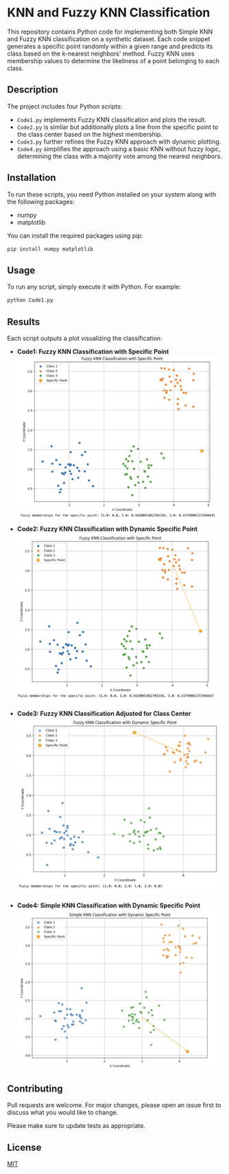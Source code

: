 
# KNN and Fuzzy KNN Classification

This repository contains Python code for implementing both Simple KNN and Fuzzy KNN classification on a synthetic dataset. Each code snippet generates a specific point randomly within a given range and predicts its class based on the k-nearest neighbors' method. Fuzzy KNN uses membership values to determine the likeliness of a point belonging to each class.

## Description

The project includes four Python scripts:
- `Code1.py` implements Fuzzy KNN classification and plots the result.
- `Code2.py` is similar but additionally plots a line from the specific point to the class center based on the highest membership.
- `Code3.py` further refines the Fuzzy KNN approach with dynamic plotting.
- `Code4.py` simplifies the approach using a basic KNN without fuzzy logic, determining the class with a majority vote among the nearest neighbors.

## Installation

To run these scripts, you need Python installed on your system along with the following packages:
- numpy
- matplotlib

You can install the required packages using pip:
```bash
pip install numpy matplotlib
```

## Usage

To run any script, simply execute it with Python. For example:
```bash
python Code1.py
```

## Results

Each script outputs a plot visualizing the classification:

- **Code1: Fuzzy KNN Classification with Specific Point**
  ![Fuzzy KNN Classification with Specific Point](Code1.png)

- **Code2: Fuzzy KNN Classification with Dynamic Specific Point**
  ![Fuzzy KNN Classification with Dynamic Specific Point](Code2.png)

- **Code3: Fuzzy KNN Classification Adjusted for Class Center**
  ![Fuzzy KNN Classification Adjusted for Class Center](Code3.png)

- **Code4: Simple KNN Classification with Dynamic Specific Point**
  ![Simple KNN Classification with Dynamic Specific Point](Code4.png)

## Contributing
Pull requests are welcome. For major changes, please open an issue first to discuss what you would like to change.

Please make sure to update tests as appropriate.

## License
[MIT](https://choosealicense.com/licenses/mit/)
